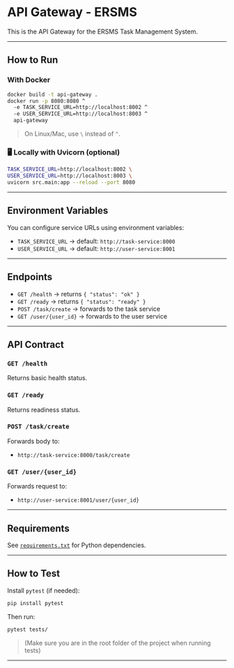 # API Gateway - ERSMS

This is the API Gateway for the ERSMS Task Management System.

---

##  How to Run

###  With Docker

```bash
docker build -t api-gateway .
docker run -p 8080:8080 ^
  -e TASK_SERVICE_URL=http://localhost:8002 ^
  -e USER_SERVICE_URL=http://localhost:8003 ^
  api-gateway
```

> On Linux/Mac, use `\` instead of `^`.

### 🖥️ Locally with Uvicorn (optional)

```bash
TASK_SERVICE_URL=http://localhost:8002 \
USER_SERVICE_URL=http://localhost:8003 \
uvicorn src.main:app --reload --port 8080
```

---

##  Environment Variables

You can configure service URLs using environment variables:

- `TASK_SERVICE_URL` → default: `http://task-service:8000`
- `USER_SERVICE_URL` → default: `http://user-service:8001`

---

##  Endpoints

- `GET /health` → returns `{ "status": "ok" }`
- `GET /ready` → returns `{ "status": "ready" }`
- `POST /task/create` → forwards to the task service
- `GET /user/{user_id}` → forwards to the user service

---

##  API Contract

### `GET /health`
Returns basic health status.

### `GET /ready`
Returns readiness status.

### `POST /task/create`
Forwards body to:
- `http://task-service:8000/task/create`

### `GET /user/{user_id}`
Forwards request to:
- `http://user-service:8001/user/{user_id}`

---

##  Requirements

See [`requirements.txt`](./requirements.txt) for Python dependencies.

---

##  How to Test

Install `pytest` (if needed):

```bash
pip install pytest
```

Then run:

```bash
pytest tests/
```

> (Make sure you are in the root folder of the project when running tests)

---
